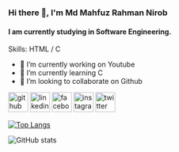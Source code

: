 ### Hi there 👋, I'm Md Mahfuz Rahman Nirob
#### I am currently studying in Software Engineering.

Skills: HTML / C

- 🔭 I’m currently working on Youtube 
- 🌱 I’m currently learning C 
- 👯 I’m looking to collaborate on Github 


[<img src='https://cdn.jsdelivr.net/npm/simple-icons@3.0.1/icons/github.svg' alt='github' height='40'>](https://github.com/mdmahfuz307)  [<img src='https://cdn.jsdelivr.net/npm/simple-icons@3.0.1/icons/linkedin.svg' alt='linkedin' height='40'>](https://www.linkedin.com/in/mdmahfuz307/)  [<img src='https://cdn.jsdelivr.net/npm/simple-icons@3.0.1/icons/facebook.svg' alt='facebook' height='40'>](https://www.facebook.com/mdmahfuz307)  [<img src='https://cdn.jsdelivr.net/npm/simple-icons@3.0.1/icons/instagram.svg' alt='instagram' height='40'>](https://www.instagram.com/mdmahfuz307/)  [<img src='https://cdn.jsdelivr.net/npm/simple-icons@3.0.1/icons/twitter.svg' alt='twitter' height='40'>](https://twitter.com/mdmahfuz307)  

[![Top Langs](https://github-readme-stats.vercel.app/api/top-langs/?username=mdmahfuz307)](https://github.com/anuraghazra/github-readme-stats)

![GitHub stats](https://github-readme-stats.vercel.app/api?username=mdmahfuz307&show_icons=true)  

